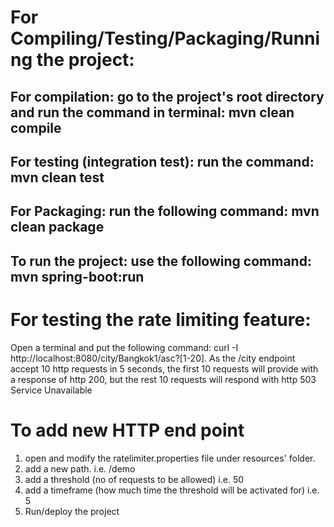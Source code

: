 # For Compiling/Testing/Packaging/Running the project:

## For compilation: go to the project's root directory and run the command in terminal: mvn clean compile
## For testing (integration test): run the command: mvn clean test
## For Packaging: run the following command: mvn clean package
## To run the project: use the following command:  mvn spring-boot:run

# For testing the rate limiting feature:
Open a terminal and put the following command: curl -I http://localhost:8080/city/Bangkok1/asc?[1-20]. 
As the /city endpoint accept 10 http requests in 5 seconds, the first 10 requests will provide with a response of 
http 200, but the rest 10 requests will respond with http 503 Service Unavailable

# To add new HTTP end point
1. open and modify the ratelimiter.properties file under resources' folder. 
2. add a new path. i.e. /demo
3. add a threshold (no of requests to be allowed) i.e. 50
4. add a timeframe (how much time the threshold will be activated for) i.e. 5
5. Run/deploy the project